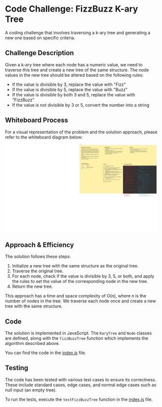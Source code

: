 # Code Challenge: FizzBuzz K-ary Tree

A coding challenge that involves traversing a k-ary tree and generating a new one based on specific criteria.

## Challenge Description

Given a k-ary tree where each node has a numeric value, we need to traverse this tree and create a new tree of the same structure. The node values in the new tree should be altered based on the following rules:
- If the value is divisible by 3, replace the value with "Fizz"
- If the value is divisible by 5, replace the value with "Buzz"
- If the value is divisible by both 3 and 5, replace the value with "FizzBuzz"
- If the value is not divisible by 3 or 5, convert the number into a string

## Whiteboard Process

For a visual representation of the problem and the solution approach, please refer to the whiteboard diagram below:

![Tree Whiteboard](./tree-fizz-buzz.jpeg)

## Approach & Efficiency

The solution follows these steps:
1. Initialize a new tree with the same structure as the original tree.
2. Traverse the original tree.
3. For each node, check if the value is divisible by 3, 5, or both, and apply the rules to set the value of the corresponding node in the new tree.
4. Return the new tree.

This approach has a time and space complexity of O(n), where n is the number of nodes in the tree. We traverse each node once and create a new tree with the same structure.

## Code

The solution is implemented in JavaScript. The `KaryTree` and `Node` classes are defined, along with the `fizzBuzzTree` function which implements the algorithm described above.

You can find the code in the [index.js](./index.js) file.

## Testing

The code has been tested with various test cases to ensure its correctness. These include standard cases, edge cases, and normal edge cases such as null input (an empty tree).

To run the tests, execute the `testFizzBuzzTree` function in the [index.js](./index.js) file.

